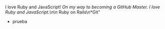 I love Ruby and JavaScript!
*On my way to becoming a GitHub Master. I love Ruby and JavaScript.\n\n* Ruby on Rails\n*Git"
* prueba
